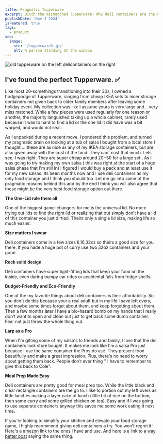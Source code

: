 ```yaml
---
title: Pragmatic Tupperware
excerpt: Ditch the mismatched Tupperware! Why deli containers are the ultimate food storage solution. They're cheap, stackable, and leak-proof. Plus, one lid fits all containers! Learn more about the magic of deli containers and upgrade your kitchen today.
publishDate: 'Nov 3 2024'
isFeatured: true
tags:
  - product
seo:
  image:
    src: '/tupperware3.jpg'
    alt: A person standing at the window
---
```


![old tupperware on the left delicontainers on the right](/tupperware3.jpg)

## I've found the perfect Tupperware. ✅

Like most 20-somethings transitioning into their 30s, I owned a hodgepodge of Tupperware, ranging from cheap IKEA sets to nicer storage containers not given back to older family members after leaving some holiday event. My collection was like I assume yours is very large and... very miss matched. While a few pieces were used regularly for one reason or another, the majority languished taking up a whole cabinet, rarely used because it was to hard to find a lid or the one lid it did have was a bit warped, and would not seal.

As I unpacked during a recent move, I pondered this problem, and turned my pragmatic brain on looking at a tub of salsa I bought from a local store I thought.... these are as nice as any of my IKEA storage containers, but are also given away with the cost of the food. They cant cost that much. Lets see, I was right. They are super cheap around $20-$50 for a large set.. As I was going to try making my own salsa ( this was right at the start of a huge salsa phase that I'm still in) I figured I would buy a pack and at least use it for my new salsas. Its been months now and I use deli containers as my only food storage and I think you should too. Let me go into some of the pragmatic reasons behind this and by the end I think you will also agree that these might be the very best food storage option out there.

**The One-Lid rule them all**

One of the biggest game-changers for me is the universal lid. No more trying out lids to find the right lid or realizing that out simply don't have a lid of this container you just dirtied. Theirs only a single lid size, making life so much easier.

**Size matters I swear**

Deli containers come in a few sizes 8,16,32oz so theirs a good size for you there. If you hade a huge pot of curry use two 32oz containers and your good.

**Rock solid design**

Deli containers have super tight-fitting lids that keep your food on the inside, even during bumpy car rides or accidental falls from fridge shelfs.

**Budget-Friendly and Eco-Friendly**

One of the my favorite things about deli containers is their affordability. So you don't do this because your a real adult but in my life I save left overs, and maybe some times forget about them, and keep forgetting about them. Then a few months later I have a bio-hazard bomb on my hands that I really don't want to open and clean out just to get back some dumb container. Fear not just throw the whole thing out.

**Larp as a Pro**

When I'm gifting some of my salsa's to friends and family, I love that the deli containers look store bought. It makes me look like I'm a salsa Pro just because I use the same container the Pros do use. They present food beautifully and make a great impression. Plus, there's no need to worry about getting them back. People don't ever thing " I have to remember to give this back to Cole".

**Meal Prep Made Easy**

Deli containers are pretty good for meal prep too. While the little black and clear rectangle containers are the go to. I like to portion out my left overs as little lunches making a layer cake of lunch (little bit of rice on the bottom, then some curry and some grilled chicken on top). Easy and if I was going to use separate containers anyway this saves me some work eating it next time.

If you're looking to simplify your kitchen and elevate your food storage game, I highly recommend giving deli containers a try. You won't regret it!
Here's a [amazon link](https://www.amazon.com/AOZITA-Containers-Airtight-Dishwasher-Microwave/dp/B0CSJZ48HS?crid=1ACNY69P86Q8N&dib=eyJ2IjoiMSJ9.z49QYinu0pxPqehxicI957OmkagmRerHKN8G8xLDdbUErNJfXlnOG7bUkzUOHgv0ImsiVJZwpAirIiMlGZ_ZUktY_c_aity57-myIfhtLv9H9AIcK5mMJSAZgsU6N3msBvcPnfN-g_NIahSU83LQ7pZVttrOXRxZZhmLqKrwKVFmeMV20QGycyev4QHDe9iA0MTjhGoUZQo1ildCjHrevMq7SMvPltQJAnxMBAlWoVG8J-ZQK6LzMpeImgFVo9WUp8egOzb9whwByawnkAbhzPPM0cUcD_kG1vy7l2lZD2U.bbbgYJhiJhAlEcy5kE4bw2EC4PDFnWg0pMBIBRumnpw&dib_tag=se&keywords=deli+containers&qid=1730662930&sprefix=deli%2Caps%2C255&sr=8-5) to the ones I have and use. And here is a link to [a way better post](https://www.zestedlemon.com/a-simple-but-life-changing-tupperware-update) saying the same thing.
